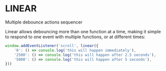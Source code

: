 # LINEAR

Multiple debounce actions sequencer

Linear allows debouncing more than one function at a time, making it simple to respond to one event with multiple functions, or at different times:

```js
window.addEventListener('scroll', linear({
    '0': () => console.log('this will happen immediately'),
    '2500': () => console.log('this will happen after 2.5 seconds'),
    '5000': () => console.log('this will happen after 5 seconds'),
}))
```